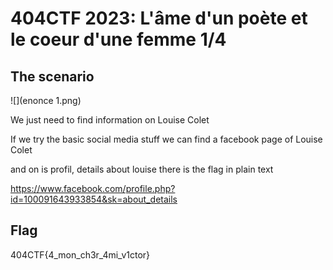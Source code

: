 # 404CTF 2023: L'âme d'un poète et le coeur d'une femme 1/4

## The scenario

![](enonce 1.png)

We just need to find information on Louise Colet

If we try the basic social media stuff we can find a facebook page of Louise Colet

and on is profil, details about louise there is the flag in plain text

https://www.facebook.com/profile.php?id=100091643933854&sk=about_details

## Flag

404CTF{4_mon_ch3r_4mi_v1ctor}